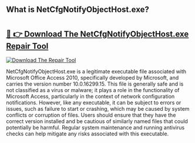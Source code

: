 ## What is NetCfgNotifyObjectHost.exe? 

# <h2><a href="https://exedetect.com/download.php?NetCfgNotifyObjectHost.exe">🔗 👉 Download The NetCfgNotifyObjectHost.exe Repair Tool</a></h2>

[![Download The Repair Tool](https://exedetect.com/download-button.jpg)](https://exedetect.com/download.php?NetCfgNotifyObjectHost.exe)

NetCfgNotifyObjectHost.exe is a legitimate executable file associated with Microsoft Office Access 2010, specifically developed by Microsoft, and carries the version number 10.0.16299.15. This file is generally safe and is not classified as a virus or malware; it plays a role in the functionality of Microsoft Access, particularly in the context of network configuration notifications. However, like any executable, it can be subject to errors or issues, such as failure to start or crashing, which may be caused by system conflicts or corruption of files. Users should ensure that they have the correct version installed and be cautious of similarly named files that could potentially be harmful. Regular system maintenance and running antivirus checks can help mitigate any risks associated with this executable.